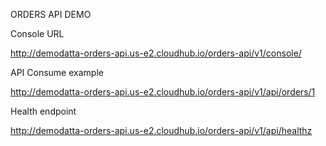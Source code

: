 ORDERS API DEMO

Console URL

http://demodatta-orders-api.us-e2.cloudhub.io/orders-api/v1/console/


API Consume example

http://demodatta-orders-api.us-e2.cloudhub.io/orders-api/v1/api/orders/1


Health endpoint

http://demodatta-orders-api.us-e2.cloudhub.io/orders-api/v1/api/healthz
